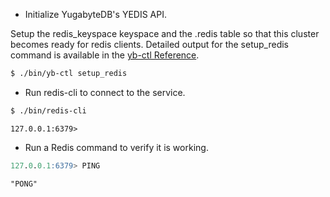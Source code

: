 
* Initialize YugabyteDB's YEDIS API.

Setup the redis_keyspace keyspace and the .redis table so that this cluster becomes ready for redis clients. Detailed output for the setup_redis command is available in the [yb-ctl Reference](../../admin/yb-ctl/#setup-redis).
```sh
$ ./bin/yb-ctl setup_redis
```

* Run redis-cli to connect to the service.

```sh
$ ./bin/redis-cli
```

```
127.0.0.1:6379> 
```

* Run a Redis command to verify it is working.

```sql
127.0.0.1:6379> PING
```

```
"PONG"
```
